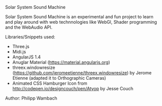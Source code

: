 Solar System Sound Machine


Solar System Sound Machine is an experimental and fun project to learn and play around with web technnologies like WebGl, Shader programming and the WebAudio API.

Libraries/Snippets used:

- Three.js
- Midi.js
- AngularJS 1.4
- Anuglar Material (https://material.angularjs.org)
- threex.windowresize (https://github.com/jeromeetienne/threex.windowresize) by Jerome Etienne (adapted it to Orthographic Cameras) 
- Animated CSS Hamburger Icon from http://codepen.io/designcouch/pen/Atyop by Jesse Couch

Author: Philipp Wambach
